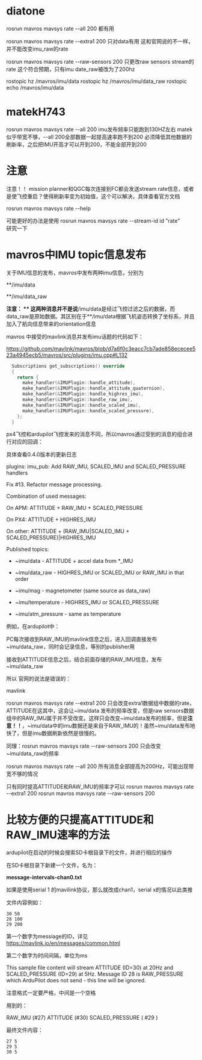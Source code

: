 # diatone 

rosrun mavros mavsys rate --all 200   都有用

rosrun mavros mavsys rate --extra1 200 只对data有用 这和官网说的不一样，并不能改变imu_raw的rate

rosrun mavros mavsys rate --raw-sensors 200 只更改raw sensors stream的rate 这个符合预期，只有imu date_raw被改为了200hz

rostopic hz /mavros/imu/data
rostopic hz /mavros/imu/data_raw
rostopic echo /mavros/imu/data



# matekH743

rosrun mavros mavsys rate --all 200 imu发布频率只能跑到130HZ左右
matek似乎带宽不够，--all 200全部数据一起提高速率跑不到200
必须降低其他数据的刷新率，之后把IMU开高才可以开到200，不能全部开到200


# 注意

注意！！ mission planner和QGC每次连接到FC都会发送stream rate信息，或者是使飞控重启？使得刷新率变为初始值，这个可以解决，具体查看官方文档

rosrun mavros mavsys rate --help

可能更好的办法是使用 rosrun mavros mavsys rate --stream-id id "rate"  
研究一下


# mavros中IMU topic信息发布

关于IMU信息的发布，mavros中发布两种imu信息，分别为

**/imu/data

**/imu/data_raw

**注意： ** 这两种消息并不是说**/imu/data是经过飞控过滤之后的数据，而data_raw是原始数据。其区别在于**/imu/data根据飞机姿态转换了坐标系，并且加入了航向信息带来的orientation信息

mavros 中接受的mavlink消息并发布imu话题的代码如下：

https://github.com/mavlink/mavros/blob/d7a6f0c3eacc7cb7ade858ececee523a4945ecb5/mavros/src/plugins/imu.cpp#L132

```c++
  Subscriptions get_subscriptions() override
  {
    return {
      make_handler(&IMUPlugin::handle_attitude),
      make_handler(&IMUPlugin::handle_attitude_quaternion),
      make_handler(&IMUPlugin::handle_highres_imu),
      make_handler(&IMUPlugin::handle_raw_imu),
      make_handler(&IMUPlugin::handle_scaled_imu),
      make_handler(&IMUPlugin::handle_scaled_pressure),
    };
  }
```

px4飞控和ardupilot飞控发来的消息不同，所以mavros通过受到的消息的组合进行对应的回调：

具体查看0.4.0版本的更新日志

plugins: imu_pub: Add RAW_IMU, SCALED_IMU and SCALED_PRESSURE handlers 

Fix #13. Refactor message processing. 

Combination of used messages: 

On APM: ATTITUDE + RAW_IMU + SCALED_PRESSURE 

On PX4: ATTITUDE + HIGHRES_IMU 

On other: ATTITUDE + (RAW_IMU|SCALED_IMU + SCALED_PRESSURE)|HIGHRES_IMU 

Published topics: 

* ~imu/data - ATTITUDE + accel data from *_IMU 

* ~imu/data_raw - HIGHRES_IMU or SCALED_IMU or RAW_IMU in that order 

* ~imu/mag - magnetometer (same source as data_raw) 

* ~imu/temperature - HIGHRES_IMU or SCALED_PRESSURE 

* ~imu/atm_pressure - same as temperature

例如，在ardupilot中：

PC每次接收到RAW_IMU的mavlink信息之后，进入回调直接发布~imu/data_raw，同时会记录信息，等别的publisher用

接收到ATTITUDE信息之后，结合前面存储的RAW_IMU信息，发布~imu/data_raw

所以 官网的说法是错误的： 

mavlink

rosrun mavros mavsys rate --extra1 200 只会改变extra1数据组中数据的rate，ATTITUDE在这其中，这会让~imu/data 发布的频率改变，但是raw sensors数据组中的RAW_IMU属于并不受改变。这样只会改变~imu/data发布的频率，但是**注意！！**，~imu/data中的imu数据还是来自于RAW_IMU的！虽然~imu/data发布地快了，但是imu数据刷新依然是很慢的。

同理：rosrun mavros mavsys rate --raw-sensors 200 只会改变~imu/data_raw的频率

rosrun mavros mavsys rate --all 200   所有消息全部提高为200Hz，可能出现带宽不够的情况

只有同时提高ATTITUDE和RAW_IMU的频率才可以
rosrun mavros mavsys rate --extra1 200
rosrun mavros mavsys rate --raw-sensors 200



# 比较方便的只提高ATTITUDE和RAW_IMU速率的方法

ardupilot在启动的时候会搜索SD卡根目录下的文件，并进行相应的操作

在SD卡根目录下新建一个文件，名为：

**message-intervals-chan0.txt**

如果是使用serial 1 的mavilink协议，那么就改成chan1，serial x的情况以此类推

文件内容例如：

    30 50
    28 100
    29 200

第一个数字为messiage的ID，详见 https://mavlink.io/en/messages/common.html

第二个数字为时间间隔，单位为ms

This sample file content will stream ATTITUDE (ID=30) at 20Hz and SCALED_PRESSURE (ID=29) at 5Hz. Message ID 28 is RAW_PRESSURE which ArduPilot does not send - this line will be ignored.

注意格式一定要严格，中间是一个空格

用到的：

RAW_IMU  (#27)
ATTITUDE (#30)
SCALED_PRESSURE ( #29 )

最终文件内容：

    27 5
    29 5
    30 5
